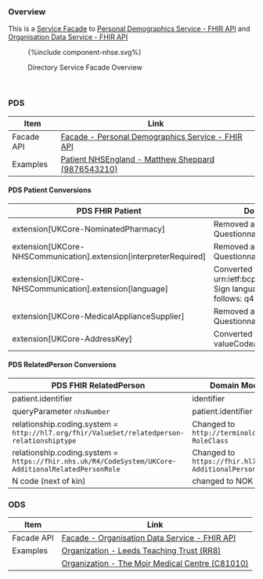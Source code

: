 
### Overview

This is a [Service Facade](ActorDefinition-ServiceFacade.html) to [Personal Demographics Service - FHIR API](https://digital.nhs.uk/developer/api-catalogue/personal-demographics-service-fhir) and  [Organisation Data Service - FHIR API](https://digital.nhs.uk/developer/api-catalogue/organisation-data-service-fhir)

<figure>
{%include component-nhse.svg%}
<p id="fX.X.X.X-X" class="figureTitle">Directory Service Facade Overview</p>
</figure>
<br clear="all">

### PDS 

| Item        | Link                                                                                  | 
|-------------|---------------------------------------------------------------------------------------|
| Facade API  | [Facade - Personal Demographics Service - FHIR API](CapabilityStatement-PDSFacade.html) |  
| Examples    | [Patient NHSEngland - Matthew Sheppard (9876543210)](Patient-9876543210.html)         | 

#### PDS Patient Conversions

| PDS FHIR Patient                                                  | Domain Model FHIR Patient                                                                                                                                       |
|-------------------------------------------------------------------|-----------------------------------------------------------------------------------------------------------------------------------------------------------------|
| extension[UKCore-NominatedPharmacy]                               | Removed and converted to a QuestionnaireResponse[PatientPreferences]                                                                                            |
| extension[UKCore-NHSCommunication].extension[interpreterRequired] | Removed and converted to a QuestionnaireResponse[PatientPreferences]                                                                                            
| extension[UKCore-NHSCommunication].extension[language] | Converted to Patient.communication and urn:ietf:bcp:47 codesystem <br/> Sign language codes are converted as follows: q4 -> `bfi`, q3 -> `asf` and q2 to `ase`. |
| extension[UKCore-MedicalApplianceSupplier] | Removed and converted to a QuestionnaireResponse[PatientPreferences]                                                                                            |
| extension[UKCore-AddressKey] | Converted from valueCoding to valueCodeableConcept                                                                                                              |

#### PDS RelatedPerson Conversions

| PDS FHIR RelatedPerson                                                                  | Domain Model FHIR RelatedPerson |
|-----------------------------------------------------------------------------------------|---------------------------------|
| patient.identifier                                                                      | identifier                      |
| queryParameter `nhsNumber`                                                              | patient.identifier              |
| relationship.coding.system = `http://hl7.org/fhir/ValueSet/relatedperson-relationshiptype` | Changed to `http://terminology.hl7.org/CodeSystem/v3-RoleClass`                  | 
| relationship.coding.system = `https://fhir.nhs.uk/R4/CodeSystem/UKCore-AdditionalRelatedPersonRole` | Changed to `https://fhir.hl7.org.uk/CodeSystem/UKCore-AdditionalPersonRelationshipRole`               |
| N code (next of kin)                                                                    | changed to NOK | 



### ODS 

| Item        | Link                                                                                    | 
|-------------|-----------------------------------------------------------------------------------------|
| Facade API  | [Facade - Organisation Data Service - FHIR API](CapabilityStatement-ODSFacade.html) |  
| Examples    | [Organization - Leeds Teaching Trust (RR8)](Organization-RR8.html)                      | 
|    | [Organization - The Moir Medical Centre (C81010)](Organization-C81010.html)                                     | 

